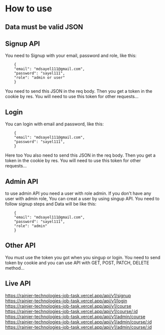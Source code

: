 
# How to use
## Data must be valid JSON
## Signup API
You need to Signup with your email, password and role, like this:

```
    {
    "email": "mdsayel111@gmail.com",
    "password": "sayel111",
    "role": "admin or user"
    }
```
You need to send this JSON in the req body. Then you get a token in the cookie by res. You will need to use this token for other requests...

## Login
You can login with email and password, like this: 
```
    {
    "email": "mdsayel111@gmail.com",
    "password": "sayel111",
    }
```
Here too You also need to send this JSON in the req body. Then you get a token in the cookie by res. You will need to use this token for other requests...

## Admin API
to use admin API you need a user with role admin. If you don't have any user with admin role, You can creat a user by using singup API. You need to follow signup steps and Data will be like this:
```
    {
    "email": "mdsayel111@gmail.com",
    "password": "sayel111",
    "role": "admin"
    }
```
## Other API
You must use the token you got when you singup or login. You need to send token by cookie and you can use API with GET, POST, PATCH, DELETE method...

## Live API
https://rainier-technologies-job-task.vercel.app/api/v1/signup \
https://rainier-technologies-job-task.vercel.app/api/v1/login \
https://rainier-technologies-job-task.vercel.app/api/v1/course \
https://rainier-technologies-job-task.vercel.app/api/v1/course/:id \
https://rainier-technologies-job-task.vercel.app/api/v1/admin/course \
https://rainier-technologies-job-task.vercel.app/api/v1/admin/course/:id \
https://rainier-technologies-job-task.vercel.app/api/v1/admin/course/:id
